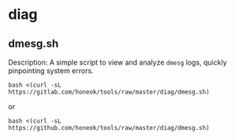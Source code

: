# diag

## dmesg.sh

Description: A simple script to view and analyze `dmesg` logs, quickly pinpointing system errors.

```shell
bash <(curl -sL https://gitlab.com/honeok/tools/raw/master/diag/dmesg.sh)
```
or
```shell
bash <(curl -sL https://github.com/honeok/tools/raw/master/diag/dmesg.sh)
```